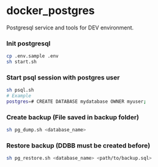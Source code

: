 # docker_postgres
Postgresql service and tools for DEV environment.

### Init postgresql
```sh
cp .env.sample .env
sh start.sh
```

### Start psql session with postgres user
```sh
sh psql.sh
# Example
postgres=# CREATE DATABASE mydatabase OWNER myuser;
```

### Create backup (File saved in backup folder)
```sh
sh pg_dump.sh <database_name>
```

### Restore backup (DDBB must be created before)
```sh
sh pg_restore.sh <database_name> <path/to/backup.sql>
```